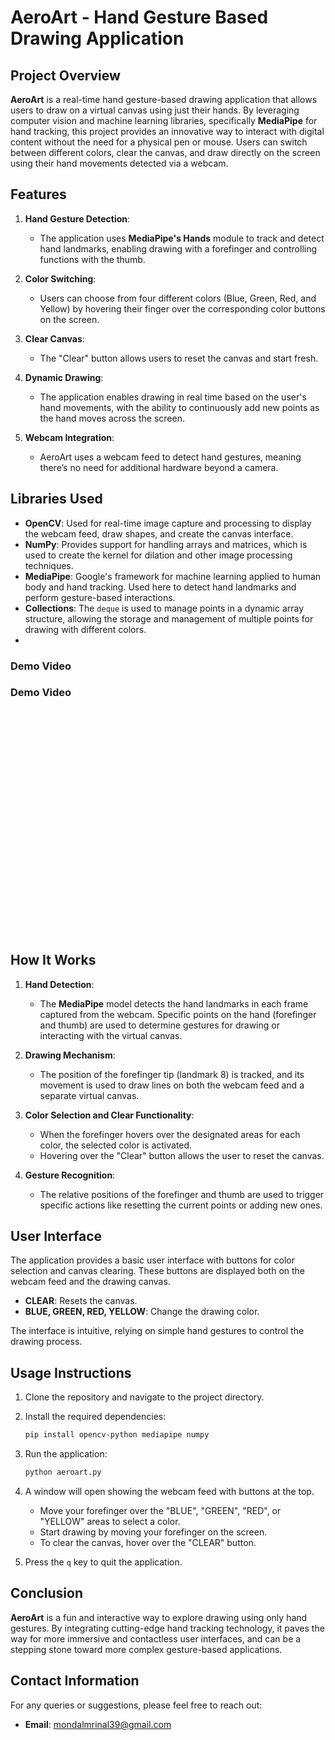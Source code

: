 # AeroArt - Hand Gesture Based Drawing Application

## Project Overview

**AeroArt** is a real-time hand gesture-based drawing application that allows users to draw on a virtual canvas using just their hands. By leveraging computer vision and machine learning libraries, specifically **MediaPipe** for hand tracking, this project provides an innovative way to interact with digital content without the need for a physical pen or mouse. Users can switch between different colors, clear the canvas, and draw directly on the screen using their hand movements detected via a webcam.

## Features

1. **Hand Gesture Detection**: 
   - The application uses **MediaPipe's Hands** module to track and detect hand landmarks, enabling drawing with a forefinger and controlling functions with the thumb.
   
2. **Color Switching**: 
   - Users can choose from four different colors (Blue, Green, Red, and Yellow) by hovering their finger over the corresponding color buttons on the screen.
   
3. **Clear Canvas**: 
   - The "Clear" button allows users to reset the canvas and start fresh.
   
4. **Dynamic Drawing**: 
   - The application enables drawing in real time based on the user's hand movements, with the ability to continuously add new points as the hand moves across the screen.

5. **Webcam Integration**: 
   - AeroArt uses a webcam feed to detect hand gestures, meaning there’s no need for additional hardware beyond a camera.

## Libraries Used

- **OpenCV**: Used for real-time image capture and processing to display the webcam feed, draw shapes, and create the canvas interface.
- **NumPy**: Provides support for handling arrays and matrices, which is used to create the kernel for dilation and other image processing techniques.
- **MediaPipe**: Google's framework for machine learning applied to human body and hand tracking. Used here to detect hand landmarks and perform gesture-based interactions.
- **Collections**: The `deque` is used to manage points in a dynamic array structure, allowing the storage and management of multiple points for drawing with different colors.
- 
### Demo Video

### Demo Video

<iframe src=""C:\Users\monda\Videos\Screen Recordings\Screen Recording 2024-09-15 165718.mp4"" width="640" height="360" frameborder="0" allow="autoplay; fullscreen" allowfullscreen></iframe>


## How It Works

1. **Hand Detection**: 
   - The **MediaPipe** model detects the hand landmarks in each frame captured from the webcam. Specific points on the hand (forefinger and thumb) are used to determine gestures for drawing or interacting with the virtual canvas.
   
2. **Drawing Mechanism**:
   - The position of the forefinger tip (landmark 8) is tracked, and its movement is used to draw lines on both the webcam feed and a separate virtual canvas.
   
3. **Color Selection and Clear Functionality**:
   - When the forefinger hovers over the designated areas for each color, the selected color is activated. 
   - Hovering over the "Clear" button allows the user to reset the canvas.

4. **Gesture Recognition**:
   - The relative positions of the forefinger and thumb are used to trigger specific actions like resetting the current points or adding new ones.

## User Interface

The application provides a basic user interface with buttons for color selection and canvas clearing. These buttons are displayed both on the webcam feed and the drawing canvas.

- **CLEAR**: Resets the canvas.
- **BLUE, GREEN, RED, YELLOW**: Change the drawing color.
  
The interface is intuitive, relying on simple hand gestures to control the drawing process.

## Usage Instructions

1. Clone the repository and navigate to the project directory.
   
2. Install the required dependencies:
   ```bash
   pip install opencv-python mediapipe numpy
   ```

3. Run the application:
   ```bash
   python aeroart.py
   ```

4. A window will open showing the webcam feed with buttons at the top. 
   - Move your forefinger over the "BLUE", "GREEN", "RED", or "YELLOW" areas to select a color.
   - Start drawing by moving your forefinger on the screen.
   - To clear the canvas, hover over the "CLEAR" button.

5. Press the `q` key to quit the application.



## Conclusion

**AeroArt** is a fun and interactive way to explore drawing using only hand gestures. By integrating cutting-edge hand tracking technology, it paves the way for more immersive and contactless user interfaces, and can be a stepping stone toward more complex gesture-based applications.

## Contact Information

For any queries or suggestions, please feel free to reach out:
- **Email**: mondalmrinal39@gmail.com
